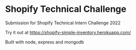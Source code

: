 # Shopify Technical Challenge

Submission for Shopify Technical Intern Challenge 2022

Try it out at https://shopify-simple-inventory.herokuapp.com/

Built with node, express and mongodb